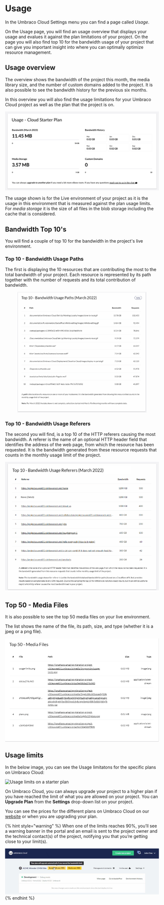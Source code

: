 # Usage

In the Umbraco Cloud Settings menu you can find a page called _Usage_.

On the Usage page, you will find an usage overview that displays your usage and evalues it against the plan limitations of your project. On the page you will also find top 10 for the bandwidth usage of your project that can give you important insight into where you can optimally optimize resource management.

## Usage overview

The overview shows the bandwidth of the project this month, the media library size, and the number of custom domains added to the project. It is also possible to see the bandwidth history for the previous six months.

In this overview you will also find the usage limitations for your Umbraco Cloud project as well as the plan that the project is on.

![Usage on Cloud](../images/cloud-usage.png)

The usage shown is for the Live environment of your project as it is the usage in this environment that is measured against the plan usage limits. For _media storage_ it is the size of all files in the blob storage including the cache that is considered.

## Bandwidth Top 10's

You will find a couple of top 10 for the bandwidth in the project's live environment.

### Top 10 - Bandwidth Usage Paths

The first is displaying the 10 resources that are contributing the most to the total bandwidth of your project. Each resource is represented by its path together with the number of requests and its total contribution of bandwidth.

<figure><img src="../images/Top10BandwidthPaths2.png" alt=""><figcaption></figcaption></figure>

### Top 10 - Bandwidth Usage Referers

The second you will find, is a top 10 of the HTTP referers causing the most bandwidth. A referer is the name of an optional HTTP header field that identifies the address of the web page, from which the resource has been requested. It is the bandwidth generated from these resource requests that counts in the monthly usage limit of the project.

![top 10 bandwidth](../images/Top10BandwidthReferer2.png)

## Top 50 - Media Files

It is also possible to see the top 50 media files on your live environment.

The list shows the name of the file, its path, size, and type (whether it is a jpeg or a png file).

![top 50 media files](../images/Top-50-media.png)

## Usage limits

In the below image, you can see the Usage limitatons for the specific plans on Umbraco Cloud:

![Usage limits on a starter plan](../images/Plan\_limits.png)

On Umbraco Cloud, you can always upgrade your project to a higher plan if you have reached the limit of what you are allowed on your project. You can **Upgrade Plan** from the **Settings** drop-down list on your project.

You can see the prices for the different plans on Umbraco Cloud on our [website](https://umbraco.com/umbraco-cloud-pricing/) or when you are upgrading your plan.

{% hint style="warning" %}
When one of the limits reaches 90%, you’ll see a warning banner in the portal and an email is sent to the project owner and the technical contact(s) of the project, notifying you that you’re getting close to your limit(s).

<img src="../images/warnings_usage.png" alt="USage Warning" data-size="original">
{% endhint %}
